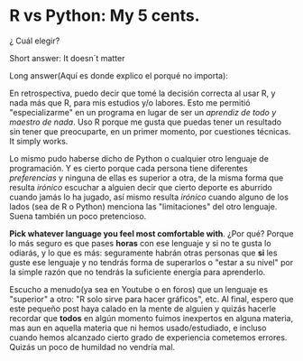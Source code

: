# R vs Python: My 5 cents.

¿ Cuál elegir?

Short answer: It doesn´t matter

Long answer(Aquí es donde explico el porqué no importa): 

En retrospectiva, puedo decir que tomé la decisión correcta al usar R, y nada más que R, para mis estudios y/o labores. Esto me permitió "especializarme" en un programa en lugar de ser un *aprendiz de todo y maestro de nada*. Uso R porque me gusta que puedas tener un resultado sin tener que preocuparte, en un primer momento, por cuestiones técnicas. It simply works. 

Lo mismo pudo haberse dicho de Python o cualquier otro lenguaje de programación. Y es cierto porque cada persona tiene diferentes *preferencias* y ninguna de ellas es superior a otra, de la misma forma que resulta *irónico* escuchar a alguien decir que cierto deporte es aburrido cuando jamás lo ha jugado, así mismo resulta *irónico* cuando alguno de los lados (sea de R o Python) menciona las "limitaciones" del otro lenguaje. Suena también un poco pretencioso. 

**Pick whatever language you feel most comfortable with**. ¿Por qué? Porque lo más seguro es que pases **horas** con ese lenguaje y si no te gusta lo odiarás, y lo que es más: seguramente habrán otras personas que **si** les guste ese lenguaje y no tendrás forma de superarlos o "estar a su nivel" por la simple razón que no tendrás la suficiente energía para aprenderlo.

Escucho a menudo(ya sea en Youtube o en foros) que un lenguaje es "superior" a otro: "R solo sirve para hacer gráficos", etc. Al final, espero que este pequeño post haya calado en la mente de alguien y quizás hacerle recordar que **todos** en algún momento fuimos inexpertos en alguna materia, mas aun en aquella materia que ni hemos usado/estudiado, e incluso cuando hemos alcanzado cierto grado de experiencia cometemos errores. Quizás un poco de humildad no vendría mal.
